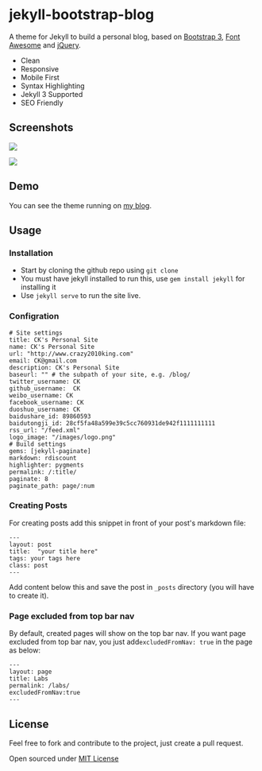 # jekyll-bootstrap-blog

A theme for Jekyll to build a personal blog, based on [Bootstrap 3](http://getbootstrap.com/), [Font Awesome](http://fortawesome.github.io/Font-Awesome/) and [jQuery](http://jquery.com/).  

* Clean
* Responsive
* Mobile First
* Syntax Highlighting 
* Jekyll 3 Supported
* SEO Friendly

## Screenshots

![](http://99btgc01.info/uploads/2016/01/01.jpg)

![](http://99btgc01.info/uploads/2016/01/02%281%29.jpg)

## Demo

You can see the theme running on [my blog](http://www.ckwang.win/).

<!-- more -->

## Usage

### Installation

- Start by cloning the github repo using `git clone`
- You must have jekyll installed to run this, use `gem install jekyll` for installing it
- Use `jekyll serve` to run the site live.

### Configration

```
# Site settings
title: CK's Personal Site
name: CK's Personal Site
url: "http://www.crazy2010king.com"
email: CK@gmail.com
description: CK's Personal Site
baseurl: "" # the subpath of your site, e.g. /blog/
twitter_username: CK
github_username:  CK
weibo_username: CK
facebook_username: CK
duoshuo_username: CK
baidushare_id: 89860593
baidutongji_id: 28cf5fa48a599e39c5cc760931de942f1111111111
rss_url: "/feed.xml"
logo_image: "/images/logo.png"
# Build settings
gems: [jekyll-paginate]
markdown: rdiscount
highlighter: pygments
permalink: /:title/
paginate: 8
paginate_path: page/:num
```

### Creating Posts

For creating posts add this snippet in front of your post's markdown file:

```
---
layout: post
title:  "your title here"
tags: your tags here
class: post
---
```

Add content below this and save the post in `_posts` directory (you will have to create it).

### Page excluded from top bar nav
By default, created pages will show on the top bar nav. If you want page excluded from top bar nav, you just add`excludedFromNav: true` in the page as below: 
```
---
layout: page
title: Labs
permalink: /labs/
excludedFromNav:true
---
```
## License

Feel free to fork and contribute to the project, just create a pull request.

Open sourced under [MIT License](LICENSE) 

